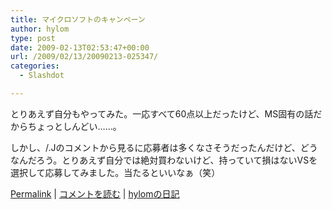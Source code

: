 ```yaml
---
title: マイクロソフトのキャンペーン
author: hylom
type: post
date: 2009-02-13T02:53:47+00:00
url: /2009/02/13/20090213-025347/
categories:
  - Slashdot

---
```

とりあえず自分もやってみた。一応すべて60点以上だったけど、MS固有の話だからちょっとしんどい……。

しかし、/.Jのコメントから見るに応募者は多くなさそうだったんだけど、どうなんだろう。とりあえず自分では絶対買わないけど、持っていて損はないVSを選択して応募してみました。当たるといいなぁ（笑）

  [Permalink][1] |   [コメントを読む][2] |   [hylomの日記][3]

 [1]: http://slashdot.jp/~hylom/journal/467288
 [2]: http://slashdot.jp/~hylom/journal/467288#acomments
 [3]: http://slashdot.jp/~hylom/journal/

